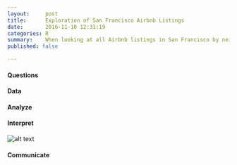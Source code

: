```yaml
---
layout:     post
title:      Exploration of San Francisco Airbnb Listings
date:       2016-11-10 12:31:19
categories: R
summary:    When looking at all Airbnb listings in San Francisco by neighborhood and customer feedback are there any insights we can glean?
published: false 

---
```


#### Questions

#### Data
#### Analyze

#### Interpret
![alt text](https://chrisstroud.github.io/projects/Airbnb-SF/number-clusters.png "Logo Title Text 1")


#### Communicate
